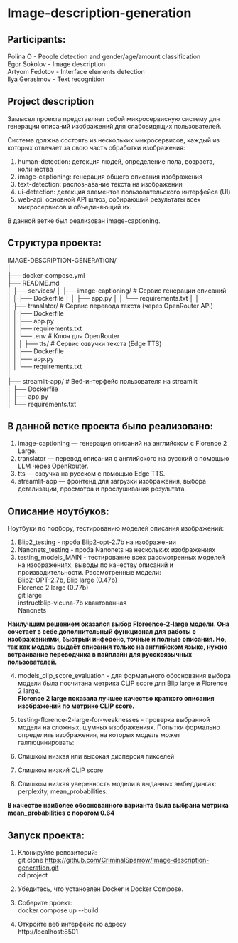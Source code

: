 # Image-description-generation

## Participants:  
  
Polina O - People detection and gender/age/amount classification   
Egor Sokolov - Image description  
Artyom Fedotov - Interface elements detection  
Ilya Gerasimov - Text recognition  

## Project description  
Замысел проекта представляет собой микросервисную систему для генерации описаний изображений для слабовидящих пользователей.  
  
Система должна состоять из нескольких микросервисов, каждый из которых отвечает за свою часть обработки изображения:  
  
1. human-detection: детекция людей, определение пола, возраста, количества  
2. image-captioning: генерация общего описания изображения  
3. text-detection: распознавание текста на изображении  
4. ui-detection: детекция элементов пользовательского интерфейса (UI)  
5. web-api: основной API шлюз, собирающий результаты всех микросервисов и объединяющий их.  

В данной ветке был реализован image-captioning.  

## Структура проекта:  

IMAGE-DESCRIPTION-GENERATION/  
│  
├── docker-compose.yml            
├── README.md               
│
├── services/
│   ├── image-captioning/       # Сервис генерации описаний  
│   │   ├── Dockerfile
│   │   ├── app.py
│   │   └── requirements.txt
│   │  
│   ├── translator/             # Сервис перевода текста (через OpenRouter API)  
│   │   ├── Dockerfile  
│   │   ├── app.py  
│   │   ├── requirements.txt  
│   │   └── .env                # Ключ для OpenRouter  
│   │
│   ├── tts/                    # Сервис озвучки текста (Edge TTS)  
│   │   ├── Dockerfile  
│   │   ├── app.py  
│   │   └── requirements.txt  
│  
├── streamlit-app/              # Веб-интерфейс пользователя на streamlit  
│   ├── Dockerfile  
│   ├── app.py   
│   └── requirements.txt  
  
## В данной ветке проекта было реализовано:  
1. image-captioning — генерация описаний на английском с Florence 2 Large.  
2. translator — перевод описания с английского на русский с помощью LLM через OpenRouter.  
3. tts — озвучка на русском с помощью Edge TTS.  
4. streamlit-app — фронтенд для загрузки изображения, выбора детализации, просмотра и прослушивания результата.  

## Описание ноутбуков:
Ноутбуки по подбору, тестированию моделей описания изображений:  
1. Blip2_testing - проба Blip2-opt-2.7b на изображении
2. Nanonets_testing - проба Nanonets на нескольких изображениях
3. testing_models_MAIN - тестирование всех рассмотренных моделей на изображениях, выводы по качеству описаний и производительности.
Рассмотренные модели:  
Blip2-OPT-2.7b, 
Blip large (0.47b)  
Florence 2 large (0.77b)  
git large  
instructblip-vicuna-7b квантованная  
Nanonets  

**Наилучшим решением оказался выбор Floreence-2-large модели. Она сочетает в себе дополнительный функционал для работы с изображениями, быстрый инференс, точные и полные описания. Но, так как модель выдаёт описания только на английском языке, нужно встраивание переводчика в пайплайн для русскоязычных пользователей.** 

4. models_clip_score_evaluation - для формального обоснования выбора модели была посчитана метрика CLIP score для Blip large и Florence 2 large.   
**Florence 2 large показала лучшее качество краткого описания изображений по метрике CLIP score.**  

5. testing-florence-2-large-for-weaknesses - проверка выбранной модели на сложных, шумных изображениях. 
Попытки формально определить изображения, на которых модель может галлюцинировать:
1. Слишком низкая или высокая дисперсия пикселей 
2. Слишком низкий CLIP score
3. Слишком низкая уверенность модели в выданных эмбеддингах: perplexity, mean_probabilities.

**В качестве наиболее обоснованного варианта была выбрана метрика mean_probabilities с порогом 0.64**


## Запуск проекта:  
1. Клонируйте репозиторий:  
git clone https://github.com/CriminalSparrow/Image-description-generation.git  
cd project  

2. Убедитесь, что установлен Docker и Docker Compose.  

3. Соберите проект:  
docker compose up --build  

4. Откройте веб интерфейс по адресу  
http://localhost:8501  